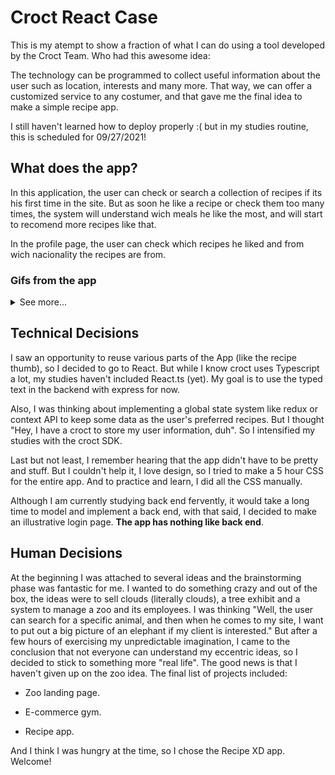 # Croct React Case

This is my atempt to show a fraction of what I can do using a tool developed by the Croct Team. Who had this awesome idea:

The technology can be programmed to collect useful information about the user such as location, interests and many more. That way, we can offer a customized service to any costumer, and that gave me the final idea to make a simple recipe app.

I still haven't learned how to deploy properly :( but in my studies routine, this is scheduled for 09/27/2021!

## What does the app?

In this application, the user can check or search a collection of recipes if its his first time in the site. But as soon he like a recipe or check them too many times, the system will understand wich meals he like the most, and will start to recomend more recipes like that.

In the profile page, the user can check which recipes he liked and from wich nacionality the recipes are from.

### Gifs from the app

<details>

  <Summary>See more...</Summary>
  
  ![Login page](https://github.com/denis-rossati/croct-react-case/blob/master/readme-gifs/login.gif?raw=true)

  ![Main page and recipe details page](https://github.com/denis-rossati/croct-react-case/blob/master/readme-gifs/main-page-and-details.gif?raw=true)

  ![Profile page](https://github.com/denis-rossati/croct-react-case/blob/master/readme-gifs/profile.gif?raw=true)

</details>

## Technical Decisions

I saw an opportunity to reuse various parts of the App (like the recipe thumb), so I decided to go to React. But while I know croct uses Typescript a lot, my studies haven't included React.ts (yet). My goal is to use the typed text in the backend with express for now.

Also, I was thinking about implementing a global state system like redux or context API to keep some data as the user's preferred recipes. But I thought "Hey, I have a croct to store my user information, duh". So I intensified my studies with the croct SDK.

Last but not least, I remember hearing that the app didn't have to be pretty and stuff. But I couldn't help it, I love design, so I tried to make a 5 hour CSS for the entire app. And to practice and learn, I did all the CSS manually.

Although I am currently studying back end fervently, it would take a long time to model and implement a back end, with that said, I decided to make an illustrative login page. **The app has nothing like back end**.

## Human Decisions

At the beginning I was attached to several ideas and the brainstorming phase was fantastic for me. I wanted to do something crazy and out of the box, the ideas were to sell clouds (literally clouds), a tree exhibit and a system to manage a zoo and its employees. I was thinking "Well, the user can search for a specific animal, and then when he comes to my site, I want to put out a big picture of an elephant if my client is interested." But after a few hours of exercising my unpredictable imagination, I came to the conclusion that not everyone can understand my eccentric ideas, so I decided to stick to something more "real life". The good news is that I haven't given up on the zoo idea. The final list of projects included:

- Zoo landing page.

- E-commerce gym.

- Recipe app.

And I think I was hungry at the time, so I chose the Recipe XD app. Welcome!
